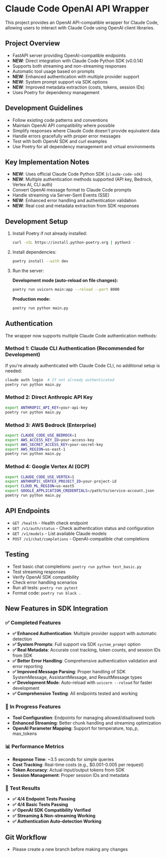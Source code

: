 # Claude Code OpenAI API Wrapper

This project provides an OpenAI API-compatible wrapper for Claude Code, allowing users to interact with Claude Code using OpenAI client libraries.

## Project Overview

- FastAPI server providing OpenAI-compatible endpoints
- **NEW**: Direct integration with Claude Code Python SDK (v0.0.14)
- Supports both streaming and non-streaming responses
- Automatic tool usage based on prompts
- **NEW**: Enhanced authentication with multiple provider support
- **NEW**: System prompt support via SDK options
- **NEW**: Improved metadata extraction (costs, tokens, session IDs)
- Uses Poetry for dependency management

## Development Guidelines

- Follow existing code patterns and conventions
- Maintain OpenAI API compatibility where possible
- Simplify responses where Claude Code doesn't provide equivalent data
- Handle errors gracefully with proper error messages
- Test with both OpenAI SDK and curl examples
- Use Poetry for all dependency management and virtual environments

## Key Implementation Notes

- **NEW**: Uses official Claude Code Python SDK (`claude-code-sdk`)
- **NEW**: Multiple authentication methods supported (API key, Bedrock, Vertex AI, CLI auth)
- Convert OpenAI message format to Claude Code prompts
- Handle streaming via Server-Sent Events (SSE)
- **NEW**: Enhanced error handling and authentication validation
- **NEW**: Real cost and metadata extraction from SDK responses

## Development Setup

1. Install Poetry if not already installed:
   ```bash
   curl -sSL https://install.python-poetry.org | python3 -
   ```

2. Install dependencies:
   ```bash
   poetry install --with dev
   ```

3. Run the server:
   
   **Development mode (auto-reload on file changes):**
   ```bash
   poetry run uvicorn main:app --reload --port 8000
   ```
   
   **Production mode:**
   ```bash
   poetry run python main.py
   ```

## Authentication

The wrapper now supports multiple Claude Code authentication methods:

### Method 1: Claude CLI Authentication (Recommended for Development)
If you're already authenticated with Claude Code CLI, no additional setup is needed:
```bash
claude auth login  # If not already authenticated
poetry run python main.py
```

### Method 2: Direct Anthropic API Key
```bash
export ANTHROPIC_API_KEY=your-api-key
poetry run python main.py
```

### Method 3: AWS Bedrock (Enterprise)
```bash
export CLAUDE_CODE_USE_BEDROCK=1
export AWS_ACCESS_KEY_ID=your-access-key
export AWS_SECRET_ACCESS_KEY=your-secret-key
export AWS_REGION=us-east-1
poetry run python main.py
```

### Method 4: Google Vertex AI (GCP)
```bash
export CLAUDE_CODE_USE_VERTEX=1
export ANTHROPIC_VERTEX_PROJECT_ID=your-project-id
export CLOUD_ML_REGION=us-east5
export GOOGLE_APPLICATION_CREDENTIALS=/path/to/service-account.json
poetry run python main.py
```

## API Endpoints

- `GET /health` - Health check endpoint
- `GET /v1/auth/status` - Check authentication status and configuration
- `GET /v1/models` - List available Claude models
- `POST /v1/chat/completions` - OpenAI-compatible chat completions

## Testing

- Test basic chat completions: `poetry run python test_basic.py`
- Test streaming responses
- Verify OpenAI SDK compatibility
- Check error handling scenarios
- Run all tests: `poetry run pytest`
- Format code: `poetry run black .`

## New Features in SDK Integration

### ✅ **Completed Features**
- **✅ Enhanced Authentication**: Multiple provider support with automatic detection
- **✅ System Prompts**: Full support via SDK `system_prompt` option  
- **✅ Real Metadata**: Accurate cost tracking, token counts, and session IDs from SDK
- **✅ Better Error Handling**: Comprehensive authentication validation and error reporting
- **✅ Improved Message Parsing**: Proper handling of SDK SystemMessage, AssistantMessage, and ResultMessage types
- **✅ Development Mode**: Auto-reload with `uvicorn --reload` for faster development
- **✅ Comprehensive Testing**: All endpoints tested and working

### 🔄 **In Progress Features**
- **Tool Configuration**: Endpoints for managing allowed/disallowed tools
- **Enhanced Streaming**: Better chunk handling and streaming optimization
- **OpenAI Parameter Mapping**: Support for temperature, top_p, max_tokens

### 📊 **Performance Metrics**
- **Response Time**: ~3.5 seconds for simple queries
- **Cost Tracking**: Real-time costs (e.g., $0.001-0.005 per request)
- **Token Accuracy**: Actual input/output tokens from SDK
- **Session Management**: Proper session IDs and metadata

### 🧪 **Test Results**
- **✅ 4/4 Endpoint Tests Passing**
- **✅ 4/4 Basic Tests Passing** 
- **✅ OpenAI SDK Compatibility Verified**
- **✅ Streaming & Non-streaming Working**
- **✅ Authentication Auto-detection Working**

## Git Workflow

- Please create a new branch before making any changes
